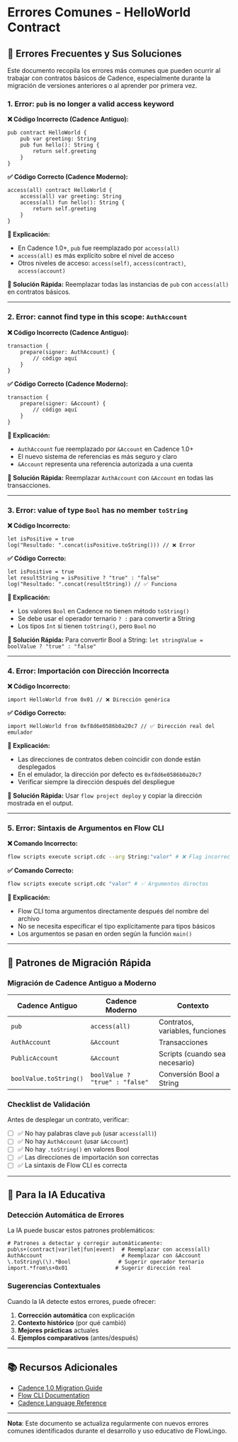 # Errores Comunes - HelloWorld Contract

## 🚨 Errores Frecuentes y Sus Soluciones

Este documento recopila los errores más comunes que pueden ocurrir al trabajar con contratos básicos de Cadence, especialmente durante la migración de versiones anteriores o al aprender por primera vez.

### 1. Error: `pub` is no longer a valid access keyword

**❌ Código Incorrecto (Cadence Antiguo):**
```cadence
pub contract HelloWorld {
    pub var greeting: String
    pub fun hello(): String {
        return self.greeting
    }
}
```

**✅ Código Correcto (Cadence Moderno):**
```cadence
access(all) contract HelloWorld {
    access(all) var greeting: String
    access(all) fun hello(): String {
        return self.greeting
    }
}
```

**📝 Explicación:**
- En Cadence 1.0+, `pub` fue reemplazado por `access(all)`
- `access(all)` es más explícito sobre el nivel de acceso
- Otros niveles de acceso: `access(self)`, `access(contract)`, `access(account)`

**🔧 Solución Rápida:**
Reemplazar todas las instancias de `pub` con `access(all)` en contratos básicos.

---

### 2. Error: cannot find type in this scope: `AuthAccount`

**❌ Código Incorrecto (Cadence Antiguo):**
```cadence
transaction {
    prepare(signer: AuthAccount) {
        // código aquí
    }
}
```

**✅ Código Correcto (Cadence Moderno):**
```cadence
transaction {
    prepare(signer: &Account) {
        // código aquí
    }
}
```

**📝 Explicación:**
- `AuthAccount` fue reemplazado por `&Account` en Cadence 1.0+
- El nuevo sistema de referencias es más seguro y claro
- `&Account` representa una referencia autorizada a una cuenta

**🔧 Solución Rápida:**
Reemplazar `AuthAccount` con `&Account` en todas las transacciones.

---

### 3. Error: value of type `Bool` has no member `toString`

**❌ Código Incorrecto:**
```cadence
let isPositive = true
log("Resultado: ".concat(isPositive.toString())) // ❌ Error
```

**✅ Código Correcto:**
```cadence
let isPositive = true
let resultString = isPositive ? "true" : "false"
log("Resultado: ".concat(resultString)) // ✅ Funciona
```

**📝 Explicación:**
- Los valores `Bool` en Cadence no tienen método `toString()`
- Se debe usar el operador ternario `? :` para convertir a String
- Los tipos `Int` sí tienen `toString()`, pero `Bool` no

**🔧 Solución Rápida:**
Para convertir Bool a String: `let stringValue = boolValue ? "true" : "false"`

---

### 4. Error: Importación con Dirección Incorrecta

**❌ Código Incorrecto:**
```cadence
import HelloWorld from 0x01 // ❌ Dirección genérica
```

**✅ Código Correcto:**
```cadence
import HelloWorld from 0xf8d6e0586b0a20c7 // ✅ Dirección real del emulador
```

**📝 Explicación:**
- Las direcciones de contratos deben coincidir con donde están desplegados
- En el emulador, la dirección por defecto es `0xf8d6e0586b0a20c7`
- Verificar siempre la dirección después del despliegue

**🔧 Solución Rápida:**
Usar `flow project deploy` y copiar la dirección mostrada en el output.

---

### 5. Error: Sintaxis de Argumentos en Flow CLI

**❌ Comando Incorrecto:**
```bash
flow scripts execute script.cdc --arg String:"valor" # ❌ Flag incorrecto
```

**✅ Comando Correcto:**
```bash
flow scripts execute script.cdc "valor" # ✅ Argumentos directos
```

**📝 Explicación:**
- Flow CLI toma argumentos directamente después del nombre del archivo
- No se necesita especificar el tipo explícitamente para tipos básicos
- Los argumentos se pasan en orden según la función `main()`

---

## 🎯 Patrones de Migración Rápida

### Migración de Cadence Antiguo a Moderno

| Cadence Antiguo | Cadence Moderno | Contexto |
|----------------|-----------------|----------|
| `pub` | `access(all)` | Contratos, variables, funciones |
| `AuthAccount` | `&Account` | Transacciones |
| `PublicAccount` | `&Account` | Scripts (cuando sea necesario) |
| `boolValue.toString()` | `boolValue ? "true" : "false"` | Conversión Bool a String |

### Checklist de Validación

Antes de desplegar un contrato, verificar:

- [ ] ✅ No hay palabras clave `pub` (usar `access(all)`)
- [ ] ✅ No hay `AuthAccount` (usar `&Account`)
- [ ] ✅ No hay `.toString()` en valores Bool
- [ ] ✅ Las direcciones de importación son correctas
- [ ] ✅ La sintaxis de Flow CLI es correcta

---

## 🤖 Para la IA Educativa

### Detección Automática de Errores

La IA puede buscar estos patrones problemáticos:

```regex
# Patrones a detectar y corregir automáticamente:
pub\s+(contract|var|let|fun|event)  # Reemplazar con access(all)
AuthAccount                         # Reemplazar con &Account
\.toString\(\).*Bool               # Sugerir operador ternario
import.*from\s+0x01               # Sugerir dirección real
```

### Sugerencias Contextuales

Cuando la IA detecte estos errores, puede ofrecer:

1. **Corrección automática** con explicación
2. **Contexto histórico** (por qué cambió)
3. **Mejores prácticas** actuales
4. **Ejemplos comparativos** (antes/después)

---

## 📚 Recursos Adicionales

- [Cadence 1.0 Migration Guide](https://cadence-lang.org/docs/cadence-migration-guide)
- [Flow CLI Documentation](https://developers.flow.com/tools/flow-cli)
- [Cadence Language Reference](https://cadence-lang.org/docs/language)

---

**Nota**: Este documento se actualiza regularmente con nuevos errores comunes identificados durante el desarrollo y uso educativo de FlowLingo.